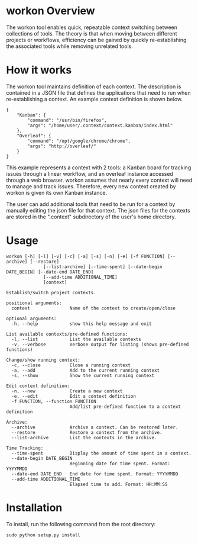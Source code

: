 # workon Overview

The workon tool enables quick, repeatable context switching between collections of tools. The theory is that when moving between different projects or workflows, efficiency can be gained by quickly re-establishing the associated tools while removing unrelated tools.

# How it works

The workon tool maintains definition of each context. The description is contained in a JSON file that defines the applications that need to run when re-establishing a context. An example context definition is shown below.


    {
        "Kanban": {
            "command": "/usr/bin/firefox",
            "args": "/home/user/.context/context.kanban/index.html"
        },
        "Overleaf": {
            "command": "/opt/google/chrome/chrome",
            "args": "http://overleaf/"
        }
    }

This example represents a context with 2 tools: a Kanban board for tracking issues through a linear workflow, and an overleaf instance accessed through a web browser. workon assumes that nearly every context will need to manage and track issues. Therefore, every new context created by workon is given its own Kanban instance.

The user can add additional tools that need to be run for a context by manually editing the json file for that context. The json files for the contexts are stored in the ".context" subdirectory of the user's home directory.

# Usage

    workon [-h] [-l] [-v] [-c] [-a] [-s] [-n] [-e] [-f FUNCTION] [--archive] [--restore]
                  [--list-archive] [--time-spent] [--date-begin DATE_BEGIN] [--date-end DATE_END]
                  [--add-time ADDITIONAL_TIME]
                  [context]
    
    Establish/switch project contexts.
    
    positional arguments:
      context               Name of the context to create/open/close
    
    optional arguments:
      -h, --help            show this help message and exit
    
    List available contexts/pre-defined functions:
      -l, --list            List the available contexts
      -v, --verbose         Verbose output for listing (shows pre-defined functions)
    
    Change/show running context:
      -c, --close           Close a running context
      -a, --add             Add to the current running context
      -s, --show            Show the current running context
    
    Edit context definition:
      -n, --new             Create a new context
      -e, --edit            Edit a context definition
      -f FUNCTION, --function FUNCTION
                            Add/list pre-defined function to a context definition
    
    Archive:
      --archive             Archive a context. Can be restored later.
      --restore             Restore a context from the archive.
      --list-archive        List the contexts in the archive.
    
    Time Tracking:
      --time-spent          Display the amount of time spent in a context.
      --date-begin DATE_BEGIN
                            Beginning date for time spent. Format: YYYYMMDD
      --date-end DATE_END   End date for time spent. Format: YYYYMMDD
      --add-time ADDITIONAL_TIME
                            Elapsed time to add. Format: HH:MM:SS

# Installation

To install, run the following command from the root directory:

    sudo python setup.py install

